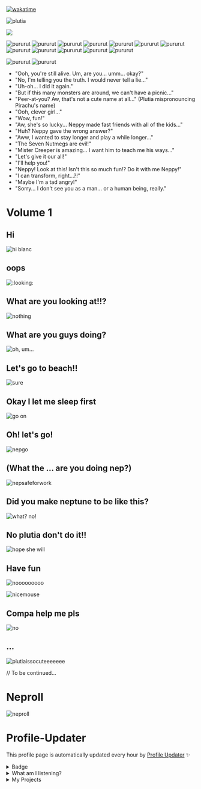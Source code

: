 [![wakatime](https://wakatime.com/badge/user/5cb7cd14-ac7e-4fc0-9f81-6036760cb6a3.svg)](https://wakatime.com/@5cb7cd14-ac7e-4fc0-9f81-6036760cb6a3)<br>

![plutia](https://static.wikia.nocookie.net/neptunia/images/b/b3/09_Plutia_chibi.png/revision/latest/scale-to-width-down/345?cb=20140623153254)

<img src="https://c.tenor.com/OjttujpmWE0AAAAC/plutia-hyperdimension-neptunia.gif"  />

![pururut](https://c.tenor.com/MNaxIbg2jqIAAAAC/plutia-anime.gif)
![pururut](https://c.tenor.com/XRG56h03f6oAAAAC/plutia.gif)
![pururut](https://c.tenor.com/jwvxbVagFs4AAAAC/plutia.gif)
![pururut](https://c.tenor.com/eAovg_mOt-oAAAAC/plutia-hyperdimension-neptunia.gif)
![pururut](https://c.tenor.com/6Mf1Q4OMZ98AAAAC/plutia-iris-heart.gif)
![pururut](https://c.tenor.com/M6v3LMKve-4AAAAC/plutia-hyperdimension-neptunia.gif)
![pururut](https://c.tenor.com/tDXO6XGWZvEAAAAC/plutia-sand-castle.gif)
![pururut](https://c.tenor.com/voPqPQAnh7IAAAAd/plutia-hyperdimension-neptunia.gif)
![pururut](https://c.tenor.com/vWMA6DwPeAIAAAAC/plutia-hug.gif)
![pururut](https://c.tenor.com/Kbgmnc9TrmQAAAAC/anime-plutia.gif)
![pururut](https://c.tenor.com/yjMETQFDyBwAAAAM/hyperdimension-neptunia-iris-heart.gif)
![pururut](https://c.tenor.com/QqbFSBYbgrMAAAAd/plutia-hyperdimension-neptunia.gif)

![pururut](https://static.wikia.nocookie.net/neptunia/images/2/21/Plutia_Tapestry.jpg/revision/latest/scale-to-width-down/750?cb=20210423010556)
![pururut](https://static.wikia.nocookie.net/neptunia/images/e/e3/Who%27s_the_Daddy%21.png/revision/latest/scale-to-width-down/1000?cb=20161016182511)

- "Ooh, you're still alive. Um, are you... umm... okay?"
- "No, I'm telling you the truth. I would never tell a lie..."
- "Uh-oh... I did it again."
- "But if this many monsters are around, we can't have a picnic..."
- "Peer-at-you? Aw, that's not a cute name at all..." (Plutia mispronouncing Pirachu's name)
- "Ooh, clever girl..."
- "Wow, fun!"
- "Aw, she's so lucky... Neppy made fast friends with all of the kids..."
- "Huh? Neppy gave the wrong answer?"
- "Aww, I wanted to stay longer and play a while longer..."
- "The Seven Nutmegs are evil!"
- "Mister Creeper is amazing... I want him to teach me his ways..."
- "Let's give it our all!"
- "I'll help you!"
- "Neppy! Look at this! Isn't this so much fun!? Do it with me Neppy!"
- "I can transform, right...?!"
- "Maybe I'm a tad angry!"
- "Sorry... I don't see you as a man... or a human being, really."

# Volume 1

## Hi
![hi blanc](https://static.wikia.nocookie.net/neptunia/images/6/6b/RB1_Blanc.png/revision/latest/scale-to-width-down/470?cb=20141019230140)

## oops
![:looking:](https://static.wikia.nocookie.net/neptunia/images/7/78/VVVtune-Blanc_2.png/revision/latest/scale-to-width-down/1000?cb=20200313165144)

## What are you looking at!!?
![nothing](https://static.wikia.nocookie.net/neptunia/images/f/fa/Anime_Blanc_Embarrassed.png/revision/latest/scale-to-width-down/600?cb=20160727164545)

## What are you guys doing?
![oh, um...](https://static.wikia.nocookie.net/neptunia/images/5/57/Neptune_HDN.png/revision/latest/scale-to-width-down/624?cb=20141019221325)

## Let's go to beach!!
![sure](https://static.wikia.nocookie.net/neptunia/images/c/cc/RB1_CG_16.png/revision/latest/scale-to-width-down/1000?cb=20180418054833)

## Okay I let me sleep first
![go on](https://c.tenor.com/i_XYW_vXlPMAAAAC/nep-anime.gif)

## Oh! let's go!
![nepgo](https://c.tenor.com/K9pCFSvrXW8AAAAC/nep-anime.gif)

## (What the ... are you doing nep?)
![nepsafeforwork](https://c.tenor.com/4eOo1iVHtrQAAAAC/nep-anime.gif)

## Did you make neptune to be like this?
![what? no!](https://c.tenor.com/XRG56h03f6oAAAAC/plutia.gif)

## No plutia don't do it!!
![hope she will](https://static.wikia.nocookie.net/neptunia/images/c/cf/Plutia_-_Hyperdimension_Neptunia_The_Animation.png/revision/latest/scale-to-width-down/1000?cb=20170503190352)

## Have fun
![nooooooooo](https://c.tenor.com/6Mf1Q4OMZ98AAAAC/plutia-iris-heart.gif)

![nicemouse](https://c.tenor.com/eAovg_mOt-oAAAAC/plutia-hyperdimension-neptunia.gif)

## Compa help me pls
![no](https://static.wikia.nocookie.net/neptunia/images/9/9c/HD_Noire-Compa_Kiss_Front.png/revision/latest/scale-to-width-down/1000?cb=20190822040037)

## ...
![plutiaissocuteeeeeee](https://static.wikia.nocookie.net/neptunia/images/b/b2/Plutia_-_Hyperdimension_Neptunia_The_Animation_3.png/revision/latest/scale-to-width-down/1000?cb=20180329061602)

// To be continued...

# Neproll
![neproll](https://c.tenor.com/uBHGeNeYUnMAAAAC/neptune-cute.gif)

# Profile-Updater
This profile page is automatically updated every hour by [Profile Updater](https://github.com/tinvv/profile-updater) ✨

<details>
<summary>Badge</summary>
<img src="https://github-profile-trophy.vercel.app/?username=tinvv&theme=discord&column=8)" /> 
 
![stats](https://github-readme-stats.vercel.app/api?username=tinvv&show_icons=true&line_height=24)
 
</details>
<details>
<summary>What am I listening?</summary>
  
[![img](https://spotify-github-profile.vercel.app/api/view?uid=0ysdo113nkd8khvn2kn7al2s5&cover_image=true&theme=default)](https://spotify-github-profile.vercel.app/api/view.svg?uid=0ysdo113nkd8khvn2kn7al2s5&redirect=true)
  
</details>

<details>
<summary>
My Projects
</summary>
  
<!-- [PROFILE UPDATER]: START -->
## My Projects
- [555](https://github.com/tinvv/555) ( [3 stars](https://github.com/tinvv/555/stargazers) )
- [Anti-Chrome](https://github.com/tinvv/Anti-Chrome) ( [2 stars](https://github.com/tinvv/Anti-Chrome/stargazers) )
- [AnyDictionary](https://github.com/tinvv/AnyDictionary) ( [2 stars](https://github.com/tinvv/AnyDictionary/stargazers) )
- [Chanom](https://github.com/tinvv/Chanom) ( [1 stars](https://github.com/tinvv/Chanom/stargazers) )
- [GameOutsideGame-Level-J](https://github.com/tinvv/GameOutsideGame-Level-J) ( [2 stars](https://github.com/tinvv/GameOutsideGame-Level-J/stargazers) )
- [HMS](https://github.com/tinvv/HMS)
- [JavaScript2JavaScript](https://github.com/tinvv/JavaScript2JavaScript) ( [1 stars](https://github.com/tinvv/JavaScript2JavaScript/stargazers) )
- [Manoonland](https://github.com/tinvv/Manoonland)
- [MukPakPak](https://github.com/tinvv/MukPakPak) ( [4 stars](https://github.com/tinvv/MukPakPak/stargazers) )
- [Nintod](https://github.com/tinvv/Nintod) ( [4 stars](https://github.com/tinvv/Nintod/stargazers) )
- [Noteable](https://github.com/tinvv/Noteable) ( [1 stars](https://github.com/tinvv/Noteable/stargazers) )
- [PlutiaRoll](https://github.com/tinvv/PlutiaRoll) ( [1 stars](https://github.com/tinvv/PlutiaRoll/stargazers) )
- [Record-of-the-Earth](https://github.com/tinvv/Record-of-the-Earth) ( [4 stars](https://github.com/tinvv/Record-of-the-Earth/stargazers) )
- [Sveltekit-TailwindCSS-template](https://github.com/tinvv/Sveltekit-TailwindCSS-template) ( [2 stars](https://github.com/tinvv/Sveltekit-TailwindCSS-template/stargazers) )
- [THREE.js-resume](https://github.com/tinvv/THREE.js-resume)
- [THREE.js-solar-system](https://github.com/tinvv/THREE.js-solar-system) ( [3 stars](https://github.com/tinvv/THREE.js-solar-system/stargazers) [1 issues](https://github.com/tinvv/THREE.js-solar-system/issues) )
- [What-Should-I-Listen](https://github.com/tinvv/What-Should-I-Listen) ( [5 stars](https://github.com/tinvv/What-Should-I-Listen/stargazers) )
- [bing-chiller-and-super-idol](https://github.com/tinvv/bing-chiller-and-super-idol) ( [1 stars](https://github.com/tinvv/bing-chiller-and-super-idol/stargazers) )
- [blog](https://github.com/tinvv/blog)
- [digital-garden](https://github.com/tinvv/digital-garden) ( [1 stars](https://github.com/tinvv/digital-garden/stargazers) )
- [profile-updater](https://github.com/tinvv/profile-updater) ( [5 stars](https://github.com/tinvv/profile-updater/stargazers) )
- [shouldYou](https://github.com/tinvv/shouldYou) ( [2 stars](https://github.com/tinvv/shouldYou/stargazers) )
- [tinvv](https://github.com/tinvv/tinvv) ( [3 stars](https://github.com/tinvv/tinvv/stargazers) )
- [web](https://github.com/tinvv/web) ( [1 stars](https://github.com/tinvv/web/stargazers) )

## My contribution
- [Chat-Client-and-Server-with-Java-Socket](https://github.com/tinvv/Chat-Client-and-Server-with-Java-Socket)
- [DaiMai](https://github.com/tinvv/DaiMai)
- [FunctinoScript](https://github.com/tinvv/FunctinoScript)
- [Hello-World](https://github.com/tinvv/Hello-World)
- [SadetLibraryAPI](https://github.com/tinvv/SadetLibraryAPI)
- [antibadwordbot](https://github.com/tinvv/antibadwordbot)
- [awesome-cheab-quotes](https://github.com/tinvv/awesome-cheab-quotes)
- [awesome-maas](https://github.com/tinvv/awesome-maas)
- [awesome-prayuth-works](https://github.com/tinvv/awesome-prayuth-works)
- [awesome-websites-as-answers](https://github.com/tinvv/awesome-websites-as-answers)
- [baht.js](https://github.com/tinvv/baht.js)
- [can-i-order-macbook-m1-max-in-thailand-now](https://github.com/tinvv/can-i-order-macbook-m1-max-in-thailand-now)
- [coffee-to-code](https://github.com/tinvv/coffee-to-code)
- [dotfiles](https://github.com/tinvv/dotfiles)
- [dumb-questions-th](https://github.com/tinvv/dumb-questions-th)
- [learn](https://github.com/tinvv/learn)
- [manoonchai.com](https://github.com/tinvv/manoonchai.com)
- [milerdark-vscode-theme](https://github.com/tinvv/milerdark-vscode-theme)
- [nohello-th](https://github.com/tinvv/nohello-th)
- [nunmun](https://github.com/tinvv/nunmun)
- [poppoll](https://github.com/tinvv/poppoll)
- [resound](https://github.com/tinvv/resound)
- [swot](https://github.com/tinvv/swot)
- [timelapse](https://github.com/tinvv/timelapse)
- [torpleng](https://github.com/tinvv/torpleng)
- [twitch_tools](https://github.com/tinvv/twitch_tools)
<!-- [PROFILE UPDATER]: END -->
